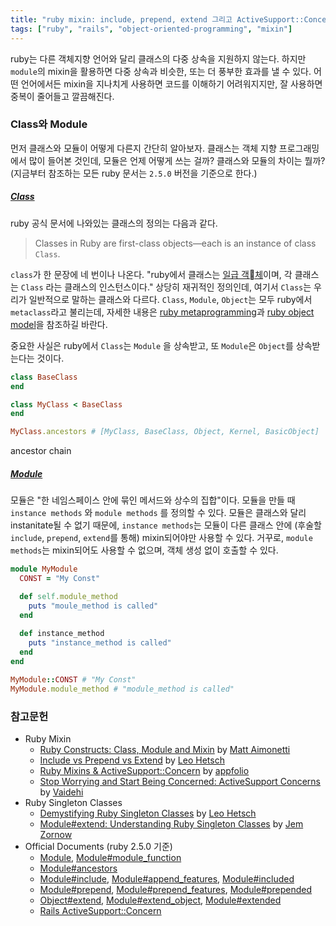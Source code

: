 ```yaml
---
title: "ruby mixin: include, prepend, extend 그리고 ActiveSupport::Concern"
tags: ["ruby", "rails", "object-oriented-programming", "mixin"]
---
```


ruby는 다른 객체지향 언어와 달리 클래스의 다중 상속을 지원하지 않는다. 하지만 `module`의 mixin을 활용하면 다중 상속과 비슷한, 또는 더 풍부한 효과를 낼 수 있다. 어떤 언어에서든 mixin을 지나치게 사용하면 코드를 이해하기 어려워지지만, 잘 사용하면 중복이 줄어들고 깔끔해진다. 

### Class와 Module ###

먼저 클래스와 모듈이 어떻게 다른지 간단히 알아보자. 클래스는 객체 지향 프로그래밍에서 많이 들어본 것인데, 모듈은 언제 어떻게 쓰는 걸까? 클래스와 모듈의 차이는 뭘까? (지금부터 참조하는 모든 ruby 문서는 `2.5.0` 버전을 기준으로 한다.)

##### [Class](https://ruby-doc.org/core-2.5.0/Class.html) #####

ruby 공식 문서에 나와있는 클래스의 정의는 다음과 같다.

> Classes in Ruby are first-class objects—each is an instance of class `Class`.

`class`가 한 문장에 네 번이나 나온다. "ruby에서 클래스는 [일급 객체](https://ko.wikipedia.org/wiki/일급_객체)이며, 각 클래스는  `Class` 라는 클래스의 인스턴스이다." 상당히 재귀적인 정의인데, 여기서 `Class`는 우리가 일반적으로 말하는 클래스와 다르다. `Class`, `Module`, `Object`는 모두 ruby에서 `metaclass`라고 불리는데, 자세한 내용은 [ruby metaprogramming](http://ruby-metaprogramming.rubylearning.com/html/seeingMetaclassesClearly.html)과 [ruby object model](https://medium.com/@shubham7/understanding-the-ruby-object-model-685136dd64d9)을 참조하길 바란다.

중요한 사실은 ruby에서 `Class`는 `Module` 을 상속받고, 또 `Module`은 `Object`를 상속받는다는 것이다.

```ruby
class BaseClass
end

class MyClass < BaseClass
end

MyClass.ancestors # [MyClass, BaseClass, Object, Kernel, BasicObject]
```

ancestor chain

##### [Module](https://ruby-doc.org/core-2.5.0/Module.html) #####

모듈은 "한 네임스페이스 안에 묶인 메서드와 상수의 집합"이다. 모듈을 만들 때 `instance methods` 와 `module methods` 를 정의할 수 있다. 모듈은 클래스와 달리 instanitate될 수 없기 때문에,  `instance methods`는 모듈이 다른 클래스 안에 (후술할 `include`, `prepend`, `extend`를 통해) mixin되어야만 사용할 수 있다. 거꾸로, `module methods`는 mixin되어도 사용할 수 없으며, 객체 생성 없이 호출할 수 있다.

```ruby
module MyModule
  CONST = "My Const"

  def self.module_method
    puts "moule_method is called"
  end
  
  def instance_method
    puts "instance_method is called"
  end
end

MyModule::CONST # "My Const" 
MyModule.module_method # "module_method is called"
```



### 참고문헌 ###

- Ruby Mixin
  - [Ruby Constructs: Class, Module and Mixin](https://matt.aimonetti.net/posts/2012/07/30/ruby-class-module-mixins/) by [Matt Aimonetti](https://twitter.com/mattetti)
  - [Include vs Prepend vs Extend](http://leohetsch.com/include-vs-prepend-vs-extend/) by [Leo Hetsch](https://twitter.com/leo_hetsch)
  - [Ruby Mixins & ActiveSupport::Concern](http://engineering.appfolio.com/2013/06/17/ruby-mixins-activesupportconcern/) by [appfolio](https://twitter.com/appfolioeng)
  - [Stop Worrying and Start Being Concerned: ActiveSupport Concerns](http://vaidehijoshi.github.io/blog/2015/10/13/stop-worrying-and-start-being-concerned-activesupport-concerns/) by [Vaidehi](http://www.twitter.com/vaidehijoshi)
- Ruby Singleton Classes
  - [Demystifying Ruby Singleton Classes](http://leohetsch.com/demystifying-ruby-singleton-classes/) by [Leo Hetsch](https://twitter.com/leo_hetsch)
  - [Module#extend: Understanding Ruby Singleton Classes](https://medium.com/@jeremy_96642/module-extend-understanding-ruby-singleton-classes-9dea718c80f2) by [Jem Zornow](https://medium.com/@jeremy_96642)
- Official Documents (ruby 2.5.0 기준)
  - [Module](https://ruby-doc.org/core-2.5.0/Module.html), [Module#module_function](https://ruby-doc.org/core-2.5.0/Module.html#method-i-module_function)
  - [Module#ancestors](https://ruby-doc.org/core-2.5.0/Module.html#method-i-ancestors)
  - [Module#include](https://ruby-doc.org/core-2.5.0/Module.html#method-i-include), [Module#append_features](https://ruby-doc.org/core-2.5.0/Module.html#method-i-append_features), [Module#included](https://ruby-doc.org/core-2.5.0/Module.html#method-i-included)
  - [Module#prepend](https://ruby-doc.org/core-2.5.0/Module.html#method-i-prepend), [Module#prepend_features](https://ruby-doc.org/core-2.5.0/Module.html#method-i-prepend_features), [Module#prepended](https://ruby-doc.org/core-2.5.0/Module.html#method-i-prepended)
  - [Object#extend](https://ruby-doc.org/core-2.5.0/Object.html#method-i-extend), [Module#extend_object](https://ruby-doc.org/core-2.5.0/Module.html#method-i-extend_object), [Module#extended](https://ruby-doc.org/core-2.5.0/Module.html#method-i-extended)
  - [Rails ActiveSupport::Concern](https://api.rubyonrails.org/classes/ActiveSupport/Concern.html)